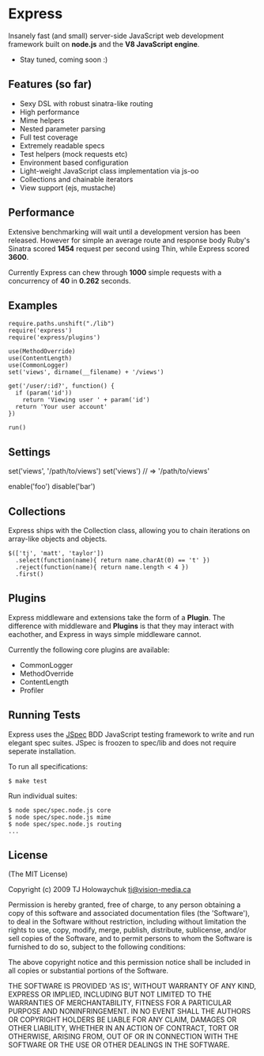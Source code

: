 
# Express
      
  Insanely fast (and small) server-side JavaScript web development framework
  built on **node.js** and the **V8 JavaScript engine**.

  * Stay tuned, coming soon :)

## Features (so far)

  * Sexy DSL with robust sinatra-like routing
  * High performance
  * Mime helpers
  * Nested parameter parsing
  * Full test coverage
  * Extremely readable specs
  * Test helpers (mock requests etc)
  * Environment based configuration
  * Light-weight JavaScript class implementation via js-oo
  * Collections and chainable iterators
  * View support (ejs, mustache)

## Performance

  Extensive benchmarking will wait until a development version
  has been released. However for simple an average route and response
  body Ruby's Sinatra scored **1454** request per second using Thin, while
  Express scored **3600**.
  
  Currently Express can chew through **1000** simple requests with a 
  concurrency of **40** in **0.262** seconds.

## Examples

    require.paths.unshift("./lib")
    require('express')
    require('express/plugins')
    
    use(MethodOverride)
    use(ContentLength)
    use(CommonLogger)
    set('views', dirname(__filename) + '/views')
    
    get('/user/:id?', function() {
      if (param('id'))
        return 'Viewing user ' + param('id')
      return 'Your user account'
    })
    
    run()
  
## Settings

  set('views', '/path/to/views')
  set('views') // => '/path/to/views'
  
  enable('foo')
  disable('bar')
    
## Collections

Express ships with the Collection class, allowing
you to chain iterations on array-like objects and objects.

    $(['tj', 'matt', 'taylor'])
      .select(function(name){ return name.charAt(0) == 't' })
      .reject(function(name){ return name.length < 4 })
      .first()
      
## Plugins

Express middleware and extensions take the form of a **Plugin**. 
The difference with middleware and **Plugins** is that they may
interact with eachother, and Express in ways simple middleware cannot.

Currently the following core plugins are available:
  
  * CommonLogger
  * MethodOverride
  * ContentLength
  * Profiler

## Running Tests

Express uses the [JSpec](http://jspec.info) BDD JavaScript testing
framework to write and run elegant spec suites. JSpec is froozen 
to spec/lib and does not require seperate installation.

To run all specifications:

    $ make test
    
Run individual suites:

    $ node spec/spec.node.js core
    $ node spec/spec.node.js mime
    $ node spec/spec.node.js routing
    ...
    
## License 

(The MIT License)

Copyright (c) 2009 TJ Holowaychuk <tj@vision-media.ca>

Permission is hereby granted, free of charge, to any person obtaining
a copy of this software and associated documentation files (the
'Software'), to deal in the Software without restriction, including
without limitation the rights to use, copy, modify, merge, publish,
distribute, sublicense, and/or sell copies of the Software, and to
permit persons to whom the Software is furnished to do so, subject to
the following conditions:

The above copyright notice and this permission notice shall be
included in all copies or substantial portions of the Software.

THE SOFTWARE IS PROVIDED 'AS IS', WITHOUT WARRANTY OF ANY KIND,
EXPRESS OR IMPLIED, INCLUDING BUT NOT LIMITED TO THE WARRANTIES OF
MERCHANTABILITY, FITNESS FOR A PARTICULAR PURPOSE AND NONINFRINGEMENT.
IN NO EVENT SHALL THE AUTHORS OR COPYRIGHT HOLDERS BE LIABLE FOR ANY
CLAIM, DAMAGES OR OTHER LIABILITY, WHETHER IN AN ACTION OF CONTRACT,
TORT OR OTHERWISE, ARISING FROM, OUT OF OR IN CONNECTION WITH THE
SOFTWARE OR THE USE OR OTHER DEALINGS IN THE SOFTWARE.
